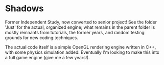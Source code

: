 # Shadows

Former Independent Study, now converted to senior project! See the folder 'Just' for the actual, organized engine; what remains in the parent folder is mostly remnants from tutorials, the former years, and random testing grounds for new coding techniques.

The actual code itself is a simple OpenGL rendering engine written in C++, with some physics simulation added. Eventually I'm looking to make this into a full game engine (give me a few years!).
